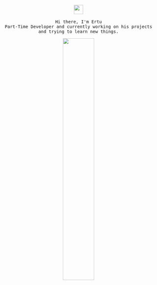 <p align="center">
  <img src="https://user-images.githubusercontent.com/5679180/79618120-0daffb80-80be-11ea-819e-d2b0fa904d07.gif" width="30px">
 <br><br>
  <samp>
    Hi there, I'm  Ertu <br>
    Part-Time Developer and currently working on his projects and trying to learn new things. <br>
  </samp>
<div align="center">
  <img src="https://lanyard.cnrad.dev/api/398288522160635905?showDisplayName=true&theme=dark" width="45%" style="vertical-align: top;">
</p>
